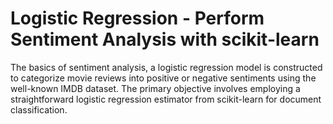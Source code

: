 # Logistic Regression - Perform Sentiment Analysis with scikit-learn

The basics of sentiment analysis, a logistic regression model is constructed to categorize movie reviews into positive or negative sentiments using the well-known IMDB dataset. The primary objective involves employing a straightforward logistic regression estimator from scikit-learn for document classification.
